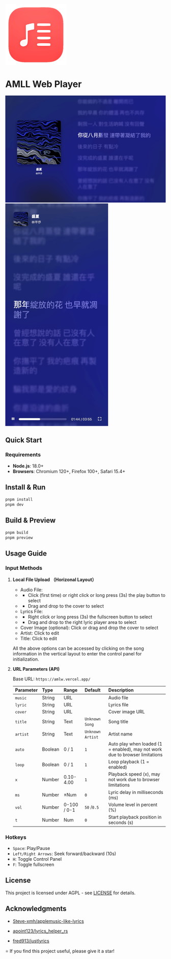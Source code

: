  <img width="192" height="192" alt="logo" src="./public/icons/icon-192x192.png" />

# AMLL Web Player

![Horizonal Layout](./public/screenshots/amll-web-player-horizonal-layout.png)
![Vertical Layout](./public/screenshots/amll-web-player-vertical-layout.png)
## Quick Start

### Requirements

- **Node.js**: 18.0+
- **Browsers**: Chromium 120+, Firefox 100+, Safari 15.4+

## Install & Run

```
pnpm install
pnpm dev
```

## Build & Preview

```
pnpm build
pnpm preview
```

## Usage Guide

### Input Methods

1. **Local File Upload （Horizonal Layout）**
   - Audio File:
   - - Click (first time) or right click or long press (3s) the play button to select
   - - Drag and drop to the cover to select
   - Lyrics File:
   - - Right click or long press (3s) the fullscreen button to select
   - - Drag and drop to the right lyric player area to select
   - Cover Image (optional): Click or drag and drop the cover to select
   - Artist: Click to edit
   - Title: Click to edit

   All the above options can be accessed by clicking on the song information in the vertical layout to enter the control panel for initialization.

2. **URL Parameters (API)**

   Base URL: `https://amlw.vercel.app/`

   | Parameter | Type | Range | Default | Description |
   | - | - | - | - | - |
   | `music` | String | URL | | Audio file |
   | `lyric` | String | URL | | Lyrics file |
   | `cover` | String | URL | | Cover image URL |
   | `title` | String | Text | `Unknown Song` | Song title |
   | `artist` | String | Text | `Unknown Artist` | Artist name |
   | `auto` | Boolean | 0 / 1 | `1` | Auto play when loaded (1 = enabled), may not work due to browser limitations |
   | `loop` | Boolean | 0 / 1 | `1` | Loop playback (1 = enabled) |
   | `x` | Number | 0.10-4.00 | `1` | Playback speed (x), may not work due to browser limitations |
   | `ms` | Number | ±Num | `0` | Lyric delay in milliseconds (ms) |
   | `vol` | Number | 0-100 / 0-1 | `50` /`0.5` | Volume level in percent (%)|
   | `t` | Number | Num | `0` | Start playback position in seconds (s) |

### Hotkeys

- `Space`: Play/Pause
- `Left/Right Arrows`: Seek forward/backward (10s)
- `H`: Toggle Control Panel
- `F`: Toggle fullscreen

## License

This project is licensed under AGPL - see [LICENSE](LICENSE) for details.

## Acknowledgments

- [Steve-xmh/applemusic-like-lyrics](https://github.com/Steve-xmh/applemusic-like-lyrics)

- [apoint123/lyrics_helper_rs](https://github.com/apoint123/lyrics_helper_rs)

- [fred913/justlyrics](https://github.com/fred913/justlyrics)

⭐ If you find this project useful, please give it a star!
